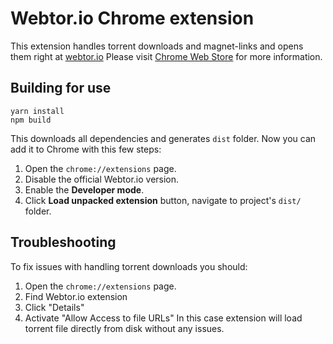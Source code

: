 # Webtor.io Chrome extension
This extension handles torrent downloads and magnet-links
and opens them right at [webtor.io](https://webtor.io)
Please visit [Chrome Web Store](https://chrome.google.com/webstore/detail/webtorio-watch-torrents-o/ngkpdaefpmokglfnmienfiaioffjodam) for more information.

## Building for use
```
yarn install
npm build
```
This downloads all dependencies and generates `dist` folder.
Now you can add it to Chrome with this few steps:
1. Open the `chrome://extensions` page.
2. Disable the official Webtor.io version.
3. Enable the **Developer mode**.
4. Click **Load unpacked extension** button, navigate to project's `dist/` folder.

## Troubleshooting
To fix issues with handling torrent downloads you should:
1. Open the `chrome://extensions` page.
2. Find Webtor.io extension
3. Click "Details"
4. Activate "Allow Access to file URLs"
In this case extension will load torrent file directly from disk without any issues.
